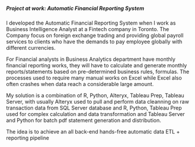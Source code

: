 ##### Project at work: Automatic Financial Reporting System

I developed the Automatic Financial Reporting System when I work as Business Intelligence Analyst at a Fintech company in Toronto. The Company focus on foreign exchange trading and providing global payroll services to clients who have the demands to pay employee globally with different currencies.

For Financial analysts in Business Analytics department have monthly financial reporting works, they will have to calculate and generate monthly reports/statements based on pre-determined business rules, formulas. The processes used to require many manual works on Excel while Excel also often crashes when data reach a considerable large amount.

My solution is a combination of R, Python, Alteryx, Tableau Prep, Tableau Server, with usually Alteryx used to pull and perform data cleanning on raw transaction data from SQL Server database and R, Python, Tableau Prep used for complex calculation and data transformation and Tableau Server and Python for batch pdf statement generation and distribution.

The idea is to achieve an all back-end hands-free automatic data ETL + reporting pipeline
